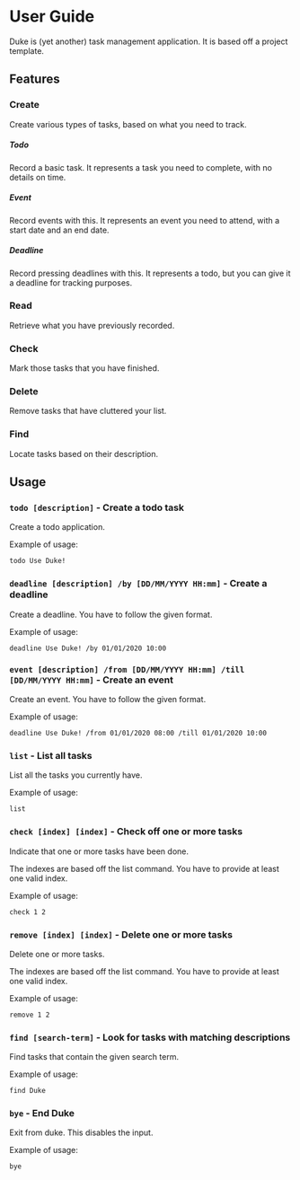 # User Guide

Duke is (yet another) task management application. It is based off a project template.

## Features 

### Create
Create various types of tasks, based on what you need to track.

##### Todo
Record a basic task. It represents a task you need to complete, with no details on time.

##### Event
Record events with this. It represents an event you need to attend, with a start date and an end date.

##### Deadline
Record pressing deadlines with this. It represents a todo, but you can give it a deadline for tracking purposes.

### Read

Retrieve what you have previously recorded.

### Check

Mark those tasks that you have finished.

### Delete

Remove tasks that have cluttered your list.

### Find

Locate tasks based on their description.

## Usage

### `todo [description]` - Create a todo task

Create a todo application.

Example of usage:

`todo Use Duke!`

### `deadline [description] /by [DD/MM/YYYY HH:mm]` - Create a deadline

Create a deadline. You have to follow the given format.

Example of usage:

`deadline Use Duke! /by 01/01/2020 10:00`

### `event [description] /from [DD/MM/YYYY HH:mm] /till [DD/MM/YYYY HH:mm]` - Create an event

Create an event. You have to follow the given format.

Example of usage:

`deadline Use Duke! /from 01/01/2020 08:00 /till 01/01/2020 10:00`

### `list` - List all tasks

List all the tasks you currently have.

Example of usage:

`list`

### `check [index] [index]` - Check off one or more tasks

Indicate that one or more tasks have been done. 

The indexes are based off the list command. You have to provide at least one valid index. 

Example of usage:

`check 1 2`

### `remove [index] [index]` - Delete one or more tasks

Delete one or more tasks.

The indexes are based off the list command. You have to provide at least one valid index. 

Example of usage:

`remove 1 2`

### `find [search-term]` - Look for tasks with matching descriptions

Find tasks that contain the given search term.

Example of usage:

`find Duke`

### `bye` - End Duke

Exit from duke. This disables the input.

Example of usage:

`bye`